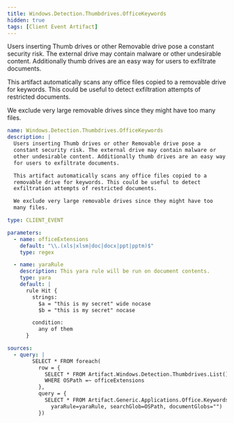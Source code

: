 ```yaml
---
title: Windows.Detection.Thumbdrives.OfficeKeywords
hidden: true
tags: [Client Event Artifact]
---
```


Users inserting Thumb drives or other Removable drive pose a
constant security risk. The external drive may contain malware or
other undesirable content. Additionally thumb drives are an easy way
for users to exfiltrate documents.

This artifact automatically scans any office files copied to a
removable drive for keywords. This could be useful to detect
exfiltration attempts of restricted documents.

We exclude very large removable drives since they might have too
many files.


```yaml
name: Windows.Detection.Thumbdrives.OfficeKeywords
description: |
  Users inserting Thumb drives or other Removable drive pose a
  constant security risk. The external drive may contain malware or
  other undesirable content. Additionally thumb drives are an easy way
  for users to exfiltrate documents.

  This artifact automatically scans any office files copied to a
  removable drive for keywords. This could be useful to detect
  exfiltration attempts of restricted documents.

  We exclude very large removable drives since they might have too
  many files.

type: CLIENT_EVENT

parameters:
  - name: officeExtensions
    default: "\\.(xls|xlsm|doc|docx|ppt|pptm)$"
    type: regex

  - name: yaraRule
    description: This yara rule will be run on document contents.
    type: yara
    default: |
      rule Hit {
        strings:
          $a = "this is my secret" wide nocase
          $b = "this is my secret" nocase

        condition:
          any of them
      }

sources:
  - query: |
        SELECT * FROM foreach(
          row = {
            SELECT * FROM Artifact.Windows.Detection.Thumbdrives.List()
            WHERE OSPath =~ officeExtensions
          },
          query = {
            SELECT * FROM Artifact.Generic.Applications.Office.Keywords(
              yaraRule=yaraRule, searchGlob=OSPath, documentGlobs="")
          })

```
